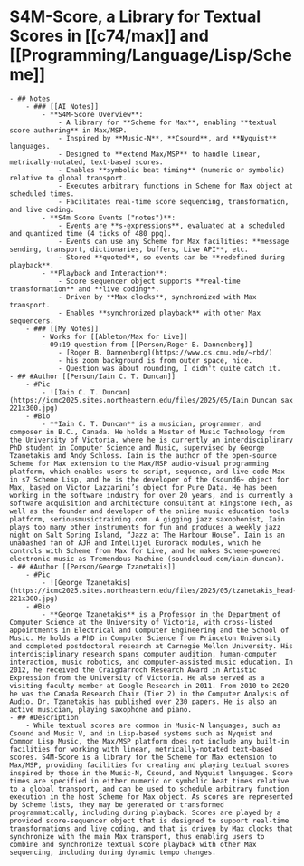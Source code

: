 # S4M-Score, a Library for Textual Scores in [[c74/max]] and [[Programming/Language/Lisp/Scheme]]
	- ## Notes
		- ### [[AI Notes]]
			- **S4M-Score Overview**:
				- A library for **Scheme for Max**, enabling **textual score authoring** in Max/MSP.
				- Inspired by **Music-N**, **Csound**, and **Nyquist** languages.
				- Designed to **extend Max/MSP** to handle linear, metrically-notated, text-based scores.
				- Enables **symbolic beat timing** (numeric or symbolic) relative to global transport.
				- Executes arbitrary functions in Scheme for Max object at scheduled times.
				- Facilitates real-time score sequencing, transformation, and live coding.
			- **S4m Score Events ("notes")**:
				- Events are **s-expressions**, evaluated at a scheduled and quantized time (4 ticks of 480 ppq).
				- Events can use any Scheme for Max facilities: **message sending, transport, dictionaries, buffers, Live API**, etc.
				- Stored **quoted**, so events can be **redefined during playback**.
			- **Playback and Interaction**:
				- Score sequencer object supports **real-time transformation** and **live coding**.
				- Driven by **Max clocks**, synchronized with Max transport.
				- Enables **synchronized playback** with other Max sequencers.
		- ### [[My Notes]]
			- Works for [[Ableton/Max for Live]]
			- 09:19 question from [[Person/Roger B. Dannenberg]]
				- [Roger B. Dannenberg](https://www.cs.cmu.edu/~rbd/)
				- his zoom background is from outer space, nice.
				- Question was about rounding, I didn't quite catch it.
	- ## #Author [[Person/Iain C. T. Duncan]]
		- #Pic
			- ![Iain C. T. Duncan](https://icmc2025.sites.northeastern.edu/files/2025/05/Iain_Duncan_sax_headshot-221x300.jpg)
		- #Bio
			- **Iain C. T. Duncan** is a musician, programmer, and composer in B.C., Canada. He holds a Master of Music Technology from the University of Victoria, where he is currently an interdisciplinary PhD student in Computer Science and Music, supervised by George Tzanetakis and Andy Schloss. Iain is the author of the open-source Scheme for Max extension to the Max/MSP audio-visual programming platform, which enables users to script, sequence, and live-code Max in s7 Scheme Lisp, and he is the developer of the Csound6~ object for Max, based on Victor Lazzarini’s object for Pure Data. He has been working in the software industry for over 20 years, and is currently a software acquisition and architecture consultant at Ringstone Tech, as well as the founder and developer of the online music education tools platform, seriousmusictraining.com. A gigging jazz saxophonist, Iain plays too many other instruments for fun and produces a weekly jazz night on Salt Spring Island, “Jazz at The Harbour House”. Iain is an unabashed fan of AJH and Intellijel Eurorack modules, which he controls with Scheme from Max for Live, and he makes Scheme-powered electronic music as Tremendous Machine (soundcloud.com/iain-duncan).
	- ## #Author [[Person/George Tzanetakis]]
		- #Pic
			- ![George Tzanetakis](https://icmc2025.sites.northeastern.edu/files/2025/05/tzanetakis_head-221x300.jpg)
		- #Bio
			- **George Tzanetakis** is a Professor in the Department of Computer Science at the University of Victoria, with cross-listed appointments in Electrical and Computer Engineering and the School of Music. He holds a PhD in Computer Science from Princeton University and completed postdoctoral research at Carnegie Mellon University. His interdisciplinary research spans computer audition, human-computer interaction, music robotics, and computer-assisted music education. In 2012, he received the Craigdarroch Research Award in Artistic Expression from the University of Victoria. He also served as a visiting faculty member at Google Research in 2011. From 2010 to 2020 he was the Canada Research Chair (Tier 2) in the Computer Analysis of Audio. Dr. Tzanetakis has published over 230 papers. He is also an active musician, playing saxophone and piano.
	- ## #Description
		- While textual scores are common in Music-N languages, such as Csound and Music V, and in Lisp-based systems such as Nyquist and Common Lisp Music, the Max/MSP platform does not include any built-in facilities for working with linear, metrically-notated text-based scores. S4M-Score is a library for the Scheme for Max extension to Max/MSP, providing facilities for creating and playing textual scores inspired by those in the Music-N, Csound, and Nyquist languages. Score times are specified in either numeric or symbolic beat times relative to a global transport, and can be used to schedule arbitrary function execution in the host Scheme for Max object. As scores are represented by Scheme lists, they may be generated or transformed programmatically, including during playback. Scores are played by a provided score-sequencer object that is designed to support real-time transformations and live coding, and that is driven by Max clocks that synchronize with the main Max transport, thus enabling users to combine and synchronize textual score playback with other Max sequencing, including during dynamic tempo changes.